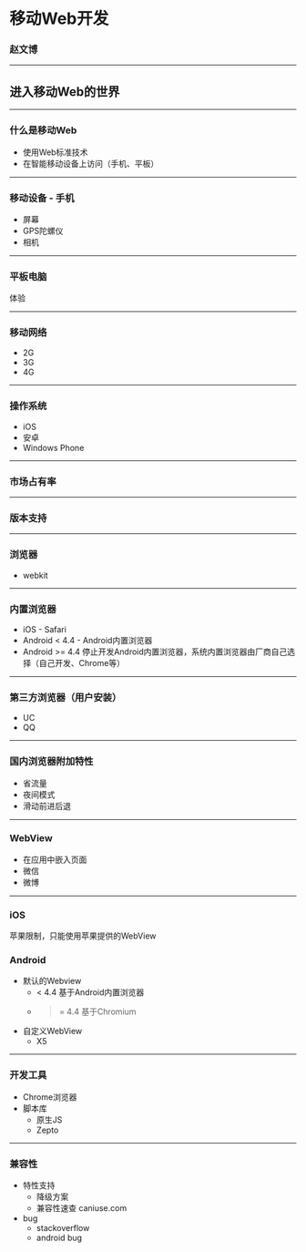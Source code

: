 # 移动Web开发

### 赵文博

---

## 进入移动Web的世界

---

### 什么是移动Web

* 使用Web标准技术
* 在智能移动设备上访问（手机、平板）

---

### 移动设备 - 手机

* 屏幕
* GPS陀螺仪
* 相机

---

### 平板电脑

体验

---

### 移动网络

* 2G
* 3G
* 4G

---

### 操作系统

* iOS
* 安卓
* Windows Phone

---

### 市场占有率

---

### 版本支持

---

### 浏览器

* webkit

---

### 内置浏览器

* iOS - Safari
* Android < 4.4 - Android内置浏览器
* Android >= 4.4 停止开发Android内置浏览器，系统内置浏览器由厂商自己选择（自己开发、Chrome等）

---

### 第三方浏览器（用户安装）

* UC
* QQ

---

### 国内浏览器附加特性

* 省流量
* 夜间模式
* 滑动前进后退

---

### WebView

* 在应用中嵌入页面
* 微信
* 微博

---

### iOS

苹果限制，只能使用苹果提供的WebView

### Android

* 默认的Webview
	* < 4.4 基于Android内置浏览器
	* >= 4.4 基于Chromium
* 自定义WebView
	* X5

---

### 开发工具

* Chrome浏览器
* 脚本库
	* 原生JS
	* Zepto

---

### 兼容性

* 特性支持
	* 降级方案
	* 兼容性速查 caniuse.com
* bug
	* stackoverflow
	* android bug

